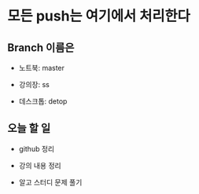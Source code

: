 # 모든 push는 여기에서 처리한다

## Branch 이름은

- 노트북: master

- 강의장: ss

- 데스크톱: detop

## 오늘 할 일

- github 정리

- 강의 내용 정리

- 알고 스터디 문제 풀기